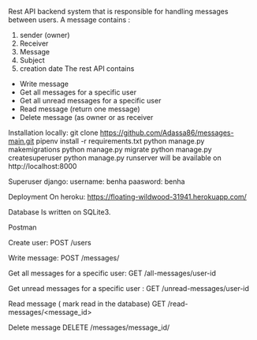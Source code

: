 Rest API backend system that is responsible for handling messages between users.
A message contains :
1. sender (owner)
2. Receiver
3. Message
4. Subject
5. creation date 
The rest API contains 
- Write message 
- Get all messages for a specific user
- Get all unread messages for a specific user
- Read message (return one message)
- Delete message (as owner or as receiver

Installation locally:
git clone https://github.com/Adassa86/messages-main.git
pipenv install -r requirements.txt
python manage.py makemigrations
python manage.py migrate
python manage.py createsuperuser
python manage.py runserver
will be available on http://localhost:8000

Superuser django:
username: benha
paasword: benha

Deployment
On heroku: https://floating-wildwood-31941.herokuapp.com/

Database
Is written on SQLite3. 

Postman

Create user:
POST   /users

Write message:
POST /messages/

Get all messages for a specific user:
GET  /all-messages/user-id

Get unread messages for a specific user :
GET   /unread-messages/user-id

Read message ( mark read in the database)
GET  /read-messages/<message_id>

Delete message
DELETE  /messages/message_id/
